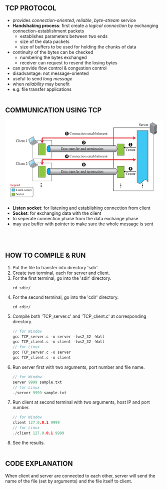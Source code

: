 ## TCP PROTOCOL
- provides <em>connection-oriented</em>, <em>reliable</em>, <em>byte-stream</em> service
- **Handshaking process**: first create a <em>logical connection</em> by exchanging connection-establishment packets
    - establishes parameters between two ends
    - size of the data packets
    - size of buffers to be used for holding the chunks of data
- continuity of the bytes can be checked
    - numbering the bytes exchanged
    - receiver can request to resend the losing bytes
- can provide flow control & congestion control
- disadvantage: not message-oriented
- useful to send <em>long message</em>
- when <em>reliability</em> may benefit
- e.g. file transfer applications<br /><br />


## COMMUNICATION USING TCP
![tcp_connection](tcp_connection.jpg)
- **Listen socket**: for listening and establishing connection from client
- **Socket**: for exchanging data with the client
- to seperate connection phase from the data exchange phase
- may use buffer with pointer to make sure the whole message is sent<br /><br /><br /><br />


## HOW TO COMPILE & RUN
1. Put the file to transfer into directory 'sdir'.
2. Create two terminal, each for server and client.
3. For the first terminal, go into the 'sdir' directory.
    ```
    cd sdir/
    ```
4. For the second terminal, go into the 'cdir' directory.
    ```
    cd cdir/
    ```
5. Compile both 'TCP_server.c' and 'TCP_client.c' at corresponding directory.
    ```c
    // for Window
    gcc TCP_server.c -o server -lws2_32 -Wall
    gcc TCP_client.c -o client -lws2_32 -Wall
    // for Linux
    gcc TCP_server.c -o server
    gcc TCP_client.c -o client
    ```
6. Run server first with two arguments, port number and file name.
    ```c
    // for Window
    server 9999 sample.txt
    // for Linux
    ./server 9999 sample.txt
    ```
7. Run client at second terminal with two arguments, host IP and port number.
    ```c
    // for Window
    client 127.0.0.1 9999
    // for Linux
    ./client 127.0.0.1 9999
    ```
8. See the results.<br /><br />


## CODE EXPLANATION
When client and server are connected to each other, server will send the name of the file (set by arguments) and the file itself to client.
